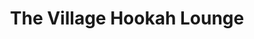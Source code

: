 ---
title: "The Village Hookah Lounge"
url: /lake-forest/the-village-hookah-lounge/
shop: hookah
---